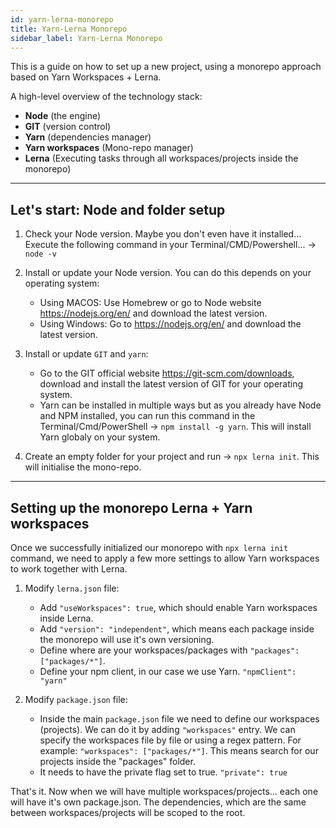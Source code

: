 ```yaml
---
id: yarn-lerna-monorepo
title: Yarn-Lerna Monorepo
sidebar_label: Yarn-Lerna Monorepo
---
```


This is a guide on how to set up a new project, using a monorepo approach based on Yarn Workspaces + Lerna.

A high-level overview of the technology stack:

- **Node** (the engine)
- **GIT** (version control)
- **Yarn** (dependencies manager)
- **Yarn workspaces** (Mono-repo manager)
- **Lerna** (Executing tasks through all workspaces/projects inside the monorepo)

---

## Let's start: Node and folder setup

1. Check your Node version. Maybe you don't even have it installed... Execute the following command in your Terminal/CMD/Powershell... → `node -v`

2. Install or update your Node version. You can do this depends on your operating system:

   - Using MACOS: Use Homebrew or go to Node website https://nodejs.org/en/ and download the latest version.
   - Using Windows: Go to https://nodejs.org/en/ and download the latest version.

3. Install or update `GIT` and `yarn`:

   - Go to the GIT official website https://git-scm.com/downloads, download and install the latest version of GIT for your operating system.
   - Yarn can be installed in multiple ways but as you already have Node and NPM installed, you can run this command in the Terminal/Cmd/PowerShell → `npm install -g yarn`. This will install Yarn globaly on your system.

4. Create an empty folder for your project and run → `npx lerna init`. This will initialise the mono-repo.

---

## Setting up the monorepo Lerna + Yarn workspaces

Once we successfully initialized our monorepo with `npx lerna init` command, we need to apply a few more settings to allow Yarn workspaces to work together with Lerna.

1. Modify `lerna.json` file:

   - Add `"useWorkspaces": true`, which should enable Yarn workspaces inside Lerna.
   - Add `"version": "independent"`, which means each package inside the monorepo will use it's own versioning.
   - Define where are your workspaces/packages with `"packages": ["packages/*"]`.
   - Define your npm client, in our case we use Yarn. `"npmClient": "yarn"`

2. Modify `package.json` file:
   - Inside the main `package.json` file we need to define our workspaces (projects). We can do it by adding `"workspaces"` entry. We can specify the workspaces file by file or using a regex pattern. For example: `"workspaces": ["packages/*"]`. This means search for our projects inside the "packages" folder.
   - It needs to have the private flag set to true. `"private": true`

That's it. Now when we will have multiple workspaces/projects... each one will have it's own package.json. The dependencies, which are the same between workspaces/projects will be scoped to the root.
